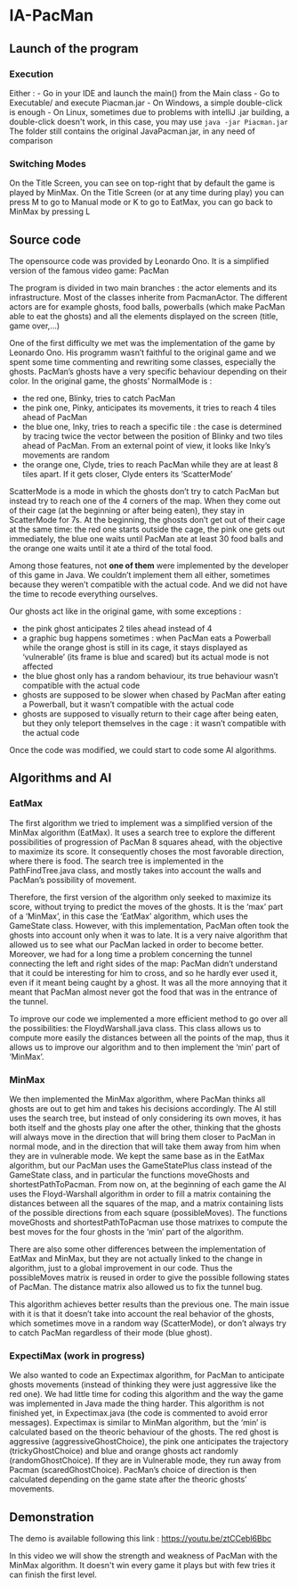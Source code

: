 ﻿# IA-PacMan

## Launch of the program
### Execution
Either :
	- Go in your IDE and launch the main() from the Main class
	- Go to Executable/ and execute Piacman.jar
		- On Windows, a simple double-click is enough
		- On Linux, sometimes due to problems with intelliJ .jar building, a double-click doesn't work, in this case, you may use ```java -jar Piacman.jar```
The folder still contains the original JavaPacman.jar, in any need of comparison

### Switching Modes
On the Title Screen, you can see on top-right that by default the game is played by MinMax.
On the Title Screen (or at any time during play) you can press M to go to Manual mode or K to go to EatMax, you can go back to MinMax by pressing L



## Source code
The opensource code was provided by Leonardo Ono. It is a simplified version of the famous video game: PacMan

The program is divided in two main branches : the actor elements and its infrastructure. Most of the classes inherite from PacmanActor. The different actors are for example ghosts, food balls, powerballs (which make PacMan able to eat the ghosts) and all the elements displayed on the screen (title, game over,...)

One of the first difficulty we met was the implementation of the game by Leonardo Ono. His programm wasn’t faithful to the original game and we spent some time commenting and rewriting some classes, especially the ghosts. PacMan’s ghosts have a very specific behaviour depending on their color.
In the original game, the ghosts’ NormalMode is :
* the red one, Blinky, tries to catch PacMan
* the pink one, Pinky, anticipates its movements, it tries to reach 4 tiles ahead of PacMan
* the blue one, Inky, tries to reach a specific tile : the case is determined by tracing twice the vector between the position of Blinky and two tiles ahead of PacMan. From an external point of view, it looks like Inky’s movements are random
* the orange one, Clyde, tries to reach PacMan while they are at least 8 tiles apart. If it gets closer, Clyde enters its ‘ScatterMode’

ScatterMode is a mode in which the ghosts don’t try to catch PacMan but instead try to reach one of the 4 corners of the map. When they come out of their cage (at the beginning or after being eaten), they stay in ScatterMode for 7s. At the beginning, the ghosts don’t get out of their cage at the same time: the red one starts outside the cage, the pink one gets out immediately, the blue one waits until PacMan ate at least 30 food balls and the orange one waits until it ate a third of the total food.

Among those features, not **one of them** were implemented by the developer of this game in Java. We couldn’t implement them all either, sometimes because they weren’t compatible with the actual code. And we did not have the time to recode everything ourselves.

Our ghosts act like in the original game, with some exceptions :
* the pink ghost anticipates 2 tiles ahead instead of 4
* a graphic bug happens sometimes : when PacMan eats a Powerball while the orange ghost is still in its cage, it stays displayed as ‘vulnerable’ (its frame is blue and scared) but its actual mode is not affected
* the blue ghost only has a random behaviour, its true behaviour wasn’t compatible with the actual code
* ghosts are supposed to be slower when chased by PacMan after eating a Powerball, but it wasn’t compatible with the actual code
* ghosts are supposed to visually return to their cage after being eaten, but they only teleport themselves in the cage : it wasn’t compatible with the actual code

Once the code was modified, we could start to code some AI algorithms.

## Algorithms and AI

### EatMax

The first algorithm we tried to implement was a simplified version of the MinMax algorithm (EatMax). It uses a search tree to explore the different possibilities of progression of PacMan 8 squares ahead, with the objective to maximize its score. It consequently choses the most favorable direction, where there is food.
The search tree is implemented in the PathFindTree.java class, and mostly takes into account the walls and PacMan’s possibility of movement.


Therefore, the first version of the algorithm only seeked to maximize its score, without trying to predict the moves of the ghosts. It is the ‘max’ part of a ‘MinMax’, in this case the ‘EatMax’ algorithm, which uses the GameState class. However, with this implementation, PacMan often took the ghosts into account only when it was to late. It is a very naive algorithm that allowed us to see what our PacMan lacked in order to become better. Moreover, we had for a long time a problem concerning the tunnel connecting the left and right sides of the map: PacMan didn’t understand that it could be interesting for him to cross, and so he hardly ever used it, even if it meant being caught by a ghost. It was all the more annoying that it meant that PacMan almost never got the food that was in the entrance of the tunnel.

To improve our code we implemented a more efficient method to go over all the possibilities: the FloydWarshall.java class. This class allows us to compute more easily the distances between all the points of the map, thus it allows us to improve our algorithm and to then implement the ‘min’ part of ‘MinMax’.

### MinMax

We then implemented the MinMax algorithm, where PacMan thinks all ghosts are out to get him and takes his decisions accordingly.
The AI still uses the search tree, but instead of only considering its own moves, it has both itself and the ghosts play one after the other, thinking that the ghosts will always move in the direction that will bring them closer to PacMan in normal mode, and in the direction that will take them away from him when they are in vulnerable mode.
We kept the same base as in the EatMax algorithm, but our PacMan uses the GameStatePlus class instead of the GameState class, and in particular the functions moveGhosts and shortestPathToPacman.
From now on, at the beginning of each game the AI uses the Floyd-Warshall algorithm in order to fill a matrix containing the distances between all the squares of the map, and a matrix containing lists of the possible directions from each square (possibleMoves). The functions moveGhosts and shortestPathToPacman use those matrixes to compute the best moves for the four ghosts in the ‘min’ part of the algorithm.

There are also some other differences between the implementation of EatMax and MinMax, but they are not actually linked to the change in algorithm, just to a global improvement in our code. Thus the possibleMoves matrix is reused in order to give the possible following states of PacMan. The distance matrix also allowed us to fix the tunnel bug.

This algorithm achieves better results than the  previous one.
The main issue with it is that it doesn’t take into account the real behavior of the ghosts, which sometimes move in a random way (ScatterMode), or don’t always try to catch PacMan regardless of their mode (blue ghost).


### ExpectiMax (work in progress)
We also wanted to code an Expectimax algorithm, for PacMan to anticipate ghosts movements (instead of thinking they were just aggressive like the red one). We had little time for coding this algorithm and the way the game was implemented in Java made the thing harder. This algorithm is not finished yet, in Expectimax.java (the code is commented to avoid error messages). Expectimax is similar to MinMan algorithm, but the ‘min’ is calculated based on the theoric behaviour of the ghosts. The red ghost is aggressive (aggressiveGhostChoice), the pink one anticipates the trajectory (trickyGhostChoice) and blue and orange ghosts act randomly (randomGhostChoice). If they are in Vulnerable mode, they run away from Pacman (scaredGhostChoice). PacMan’s choice of direction is then calculated depending on the game state after the theoric ghosts’ movements.

## Demonstration
The demo is available following this link : https://youtu.be/ztCCebl6Bbc

In this video we will show the strength and weakness of PacMan with the MinMax algorithm. It doesn't win every game it plays but with few tries it can finish the first level.
